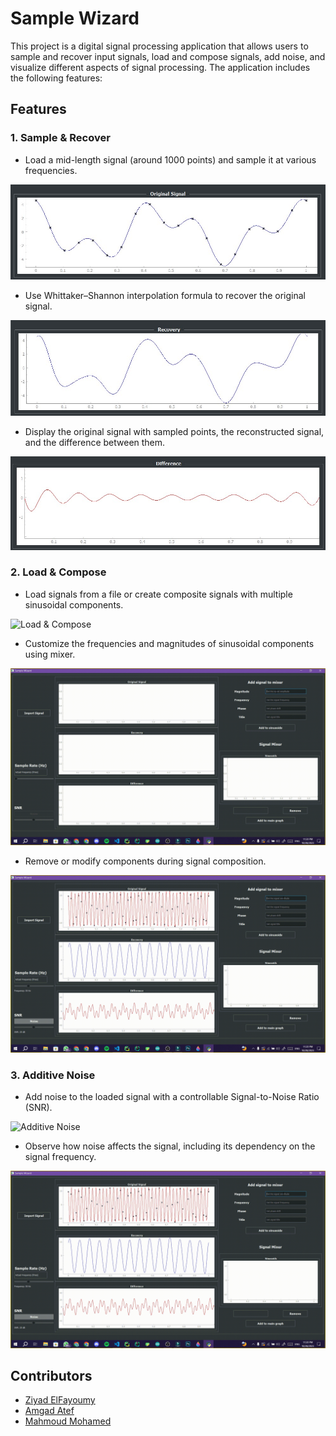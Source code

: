# Sample Wizard

This project is a digital signal processing application that allows users to sample and recover input signals, load and compose signals, add noise, and visualize different aspects of signal processing. The application includes the following features:

## Features

### 1. Sample & Recover

- Load a mid-length signal (around 1000 points) and sample it at various frequencies.

![Sample](assets/sample.jpg)

- Use Whittaker–Shannon interpolation formula to recover the original signal.

![Recover](assets/recovery.jpg)

- Display the original signal with sampled points, the reconstructed signal, and the difference between them.

![Difference](assets/difference.jpg)

### 2. Load & Compose

- Load signals from a file or create composite signals with multiple sinusoidal components.

![Load & Compose](assets/import.gif)

- Customize the frequencies and magnitudes of sinusoidal components using mixer.

![mixer Components](assets/mixer.gif)

- Remove or modify components during signal composition.

![Customize Components](assets/customize.gif)

### 3. Additive Noise

- Add noise to the loaded signal with a controllable Signal-to-Noise Ratio (SNR).

![Additive Noise](assets/noise.gif)

- Observe how noise affects the signal, including its dependency on the signal frequency.

![Noise Effect](assets/customize.gif)

## Contributors

- [Ziyad ElFayoumy](https://github.com/Zoz-HF)
- [Amgad Atef](https://github.com/amg-eng)
- [Mahmoud Mohamed](https://github.com/Mahmoudm007)
